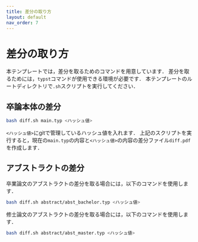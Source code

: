 ```yaml
---
title: 差分の取り方
layout: default
nav_order: 7
---
```


# 差分の取り方

本テンプレートでは，差分を取るためのコマンドを用意しています．
差分を取るためには，`typst`コマンドが使用できる環境が必要です．
本テンプレートのルートディレクトリで`.sh`スクリプトを実行してください．

## 卒論本体の差分

```bash
bash diff.sh main.typ <ハッシュ値>
```

`<ハッシュ値>`にgitで管理しているハッシュ値を入れます．
上記のスクリプトを実行すると，現在の`main.typ`の内容と`<ハッシュ値>`の内容の差分ファイル`diff.pdf`を作成します．

## アブストラクトの差分

卒業論文のアブストラクトの差分を取る場合には，以下のコマンドを使用します．

```bash
bash diff.sh abstract/abst_bachelor.typ <ハッシュ値>
```

修士論文のアブストラクトの差分を取る場合には，以下のコマンドを使用します．

```bash
bash diff.sh abstract/abst_master.typ <ハッシュ値>
```
